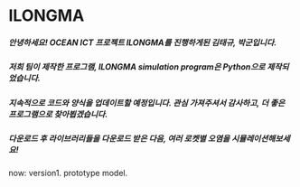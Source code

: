 # ILONGMA

##### 안녕하세요! OCEAN ICT 프로젝트 ILONGMA를 진행하게된 김태규, 박군입니다.
##### 저희 팀이 제작한 프로그램, ILONGMA simulation program은 Python으로 제작되었습니다.
##### 지속적으로 코드와 양식을 업데이트할 예정입니다. 관심 가져주셔서 감사하고, 더 좋은 프로그램으로 찾아뵙겠습니다.
##### 다운로드 후 라이브러리들을 다운로드 받은 다음, 여러 로켓별 오염을 시뮬레이션해보세요!


now: version1. prototype model.
